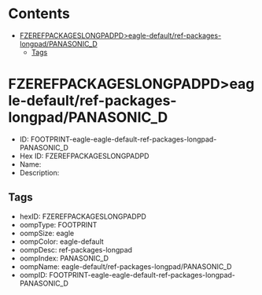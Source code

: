 



Contents
========

* [FZEREFPACKAGESLONGPADPD>eagle-default/ref-packages-longpad/PANASONIC_D](#fzerefpackageslongpadpdeagle-defaultref-packages-longpadpanasonic_d)
	* [Tags](#tags)

# FZEREFPACKAGESLONGPADPD>eagle-default/ref-packages-longpad/PANASONIC_D

- ID: FOOTPRINT-eagle-eagle-default-ref-packages-longpad-PANASONIC_D
- Hex ID: FZEREFPACKAGESLONGPADPD
- Name: 
- Description: 

## Tags

- hexID: FZEREFPACKAGESLONGPADPD
- oompType: FOOTPRINT
- oompSize: eagle
- oompColor: eagle-default
- oompDesc: ref-packages-longpad
- oompIndex: PANASONIC_D
- oompName: eagle-default/ref-packages-longpad/PANASONIC_D
- oompID: FOOTPRINT-eagle-eagle-default-ref-packages-longpad-PANASONIC_D
